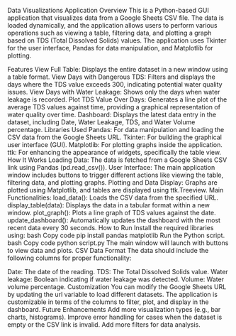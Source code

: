 Data Visualizations Application
Overview
This is a Python-based GUI application that visualizes data from a Google Sheets CSV file. The data is loaded dynamically, and the application allows users to perform various operations such as viewing a table, filtering data, and plotting a graph based on TDS (Total Dissolved Solids) values. The application uses Tkinter for the user interface, Pandas for data manipulation, and Matplotlib for plotting.

Features
View Full Table: Displays the entire dataset in a new window using a table format.
View Days with Dangerous TDS: Filters and displays the days where the TDS value exceeds 300, indicating potential water quality issues.
View Days with Water Leakage: Shows only the days when water leakage is recorded.
Plot TDS Value Over Days: Generates a line plot of the average TDS values against time, providing a graphical representation of water quality over time.
Dashboard: Displays the latest data entry in the dataset, including Date, Water Leakage, TDS, and Water Volume percentage.
Libraries Used
Pandas: For data manipulation and loading the CSV data from the Google Sheets URL.
Tkinter: For building the graphical user interface (GUI).
Matplotlib: For plotting graphs inside the application.
ttk: For enhancing the appearance of widgets, specifically the table view.
How It Works
Loading Data: The data is fetched from a Google Sheets CSV link using Pandas (pd.read_csv()).
User Interface: The main application window includes buttons to trigger different actions like viewing the table, filtering data, and plotting graphs.
Plotting and Data Display: Graphs are plotted using Matplotlib, and tables are displayed using ttk.Treeview.
Main Functionalities:
load_data(): Loads the CSV data from the specified URL.
display_table(data): Displays the data in a tabular format within a new window.
plot_graph(): Plots a line graph of TDS values against the date.
update_dashboard(): Automatically updates the dashboard with the most recent data every 30 seconds.
How to Run
Install the required libraries using:
bash
Copy code
pip install pandas matplotlib
Run the Python script.
bash
Copy code
python script.py
The main window will launch with buttons to view data and plots.
CSV Data Format
The data should include the following columns for proper functionality:

Date: The date of the reading.
TDS: The Total Dissolved Solids value.
Water leakage: Boolean indicating if water leakage was detected.
Volume: Water volume percentage.
Customization
You can modify the Google Sheets URL by updating the url variable to load different datasets.
The application is customizable in terms of the columns to filter, plot, and display in the dashboard.
Future Enhancements
Add more visualization types (e.g., bar charts, histograms).
Improve error handling for cases when the dataset is empty or the CSV link is invalid.
Add more filters for data analysis.
